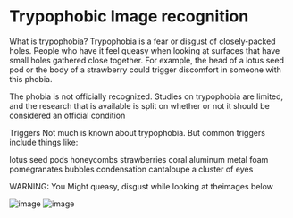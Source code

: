 # Trypophobic Image recognition

What is trypophobia?
Trypophobia is a fear or disgust of closely-packed holes. People who have it feel queasy when looking at surfaces that have small holes gathered close together. For example, the head of a lotus seed pod or the body of a strawberry could trigger discomfort in someone with this phobia.

The phobia is not officially recognized. Studies on trypophobia are limited, and the research that is available is split on whether or not it should be considered an official condition


Triggers
Not much is known about trypophobia. But common triggers include things like:

lotus seed pods
honeycombs
strawberries
coral
aluminum metal foam
pomegranates
bubbles
condensation
cantaloupe
a cluster of eyes




WARNING: You Might queasy, disgust while looking at theimages below



![image](https://user-images.githubusercontent.com/31736193/126944995-c9361788-3036-4454-9663-a604c87d56a4.png)
![image](https://user-images.githubusercontent.com/31736193/126945034-e5ecc83c-87ab-47be-bd1c-d85bdf991819.png)


